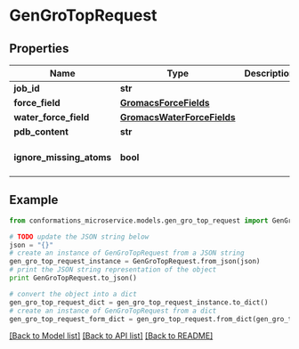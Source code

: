 # GenGroTopRequest


## Properties

Name | Type | Description | Notes
------------ | ------------- | ------------- | -------------
**job_id** | **str** |  | 
**force_field** | [**GromacsForceFields**](GromacsForceFields.md) |  | 
**water_force_field** | [**GromacsWaterForceFields**](GromacsWaterForceFields.md) |  | 
**pdb_content** | **str** |  | 
**ignore_missing_atoms** | **bool** |  | [optional] [default to False]

## Example

```python
from conformations_microservice.models.gen_gro_top_request import GenGroTopRequest

# TODO update the JSON string below
json = "{}"
# create an instance of GenGroTopRequest from a JSON string
gen_gro_top_request_instance = GenGroTopRequest.from_json(json)
# print the JSON string representation of the object
print GenGroTopRequest.to_json()

# convert the object into a dict
gen_gro_top_request_dict = gen_gro_top_request_instance.to_dict()
# create an instance of GenGroTopRequest from a dict
gen_gro_top_request_form_dict = gen_gro_top_request.from_dict(gen_gro_top_request_dict)
```
[[Back to Model list]](../README.md#documentation-for-models) [[Back to API list]](../README.md#documentation-for-api-endpoints) [[Back to README]](../README.md)


